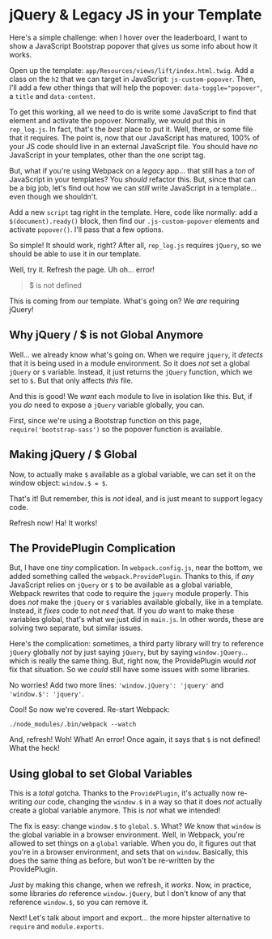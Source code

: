 # jQuery & Legacy JS in your Template

Here's a simple challenge: when I hover over the leaderboard, I want to show a
JavaScript Bootstrap popover that gives us some info about how it works.

Open up the template: `app/Resources/views/lift/index.html.twig`. Add a class on
the `h2` that we can target in JavaScript: `js-custom-popover`. Then, I'll add a
few other things that will help the popover: `data-toggle="popover"`, a `title`
and `data-content`.

To get this working, all we need to do is write some JavaScript to find that element
and activate the popover. Normally, we would put this in `rep_log.js`. In fact,
that's the *best* place to put it. Well, there, or some file that it requires. The
point is, now that our JavaScript has matured, 100% of your JS code should live in
an external JavaScript file. You should have *no* JavaScript in your templates, other
than the one script tag.

But, what if you're using Webpack on a *legacy* app... that still has a *ton* of
JavaScript in your templates? You *should* refactor this. But, since that can be
a big job, let's find out how we can *still* write JavaScript in a template... even
though we shouldn't.

Add a new `script` tag right in the template. Here, code like normally: add a
`$(document).ready()` block, then find our `.js-custom-popover` elements and activate
`popover()`. I'll pass that a few options.

So simple! It should work, right? After all, `rep_log.js` requires `jQuery`, so
we should be able to use it in our template.

Well, try it. Refresh the page. Uh oh... error!

> $ is not defined

This is coming from our template. What's going on? We *are* requiring jQuery!

## Why jQuery / $ is not Global Anymore

Well... we already know what's going on. When we require `jquery`, it *detects*
that it is being used in a module environment. So it does *not* set a global `jQuery`
or `$` variable. Instead, it just returns the `jQuery` function, which we set to
`$`. But that only affects *this* file.

And this is good! We *want* each module to live in isolation like this. But, if you
*do* need to expose a `jQuery` variable globally, you can.

First, since we're using a Bootstrap function on this page, `require('bootstrap-sass')`
so the popover function is available.

## Making jQuery / $ Global

Now, to actually make `$` available as a global variable, we can set it on the window
object: `window.$ = $`.

That's it! But remember, this is *not* ideal, and is just meant to support legacy
code.

Refresh now! Ha! It works!

## The ProvidePlugin Complication

But, I have one *tiny* complication. In `webpack.config.js`, near the bottom, we
added something called the `webpack.ProvidePlugin`. Thanks to this, if *any* JavaScript
relies on `jQuery` or `$` to be available as a global variable, Webpack rewrites
that code to require the `jquery` module properly. This does *not* make the `jQuery`
or `$` variables available globally, like in a template. Instead, it *fixes* code
to not *need* that. If you *do* want to make these variables global, that's what
we just did in `main.js`. In other words, these are solving two separate, but similar
issues.

Here's the complication: sometimes, a third party library will try to reference `jQuery`
globally *not* by just saying `jQuery`, but by saying `window.jQuery`... which is
really the same thing. But, right now, the ProvidePlugin would *not* fix that situation.
So we *could* still have some issues with some libraries.

No worries! Add two more lines: `'window.jQuery': 'jquery'` and `'window.$': 'jquery'`.

Cool! So now we're covered. Re-start Webpack:

```terminal-silent
./node_modules/.bin/webpack --watch
```

And, refresh! Woh! What! An error! Once again, it says that `$` is not defined!
What the heck!

## Using global to set Global Variables

This is a *total* gotcha. Thanks to the `ProvidePlugin`, it's actually now re-writing
*our* code, changing the `window.$` in a way so that it does *not* actually create
a global variable anymore. This is *not* what we intended!

The fix is easy: change `window.$` to `global.$`. What? *We* know that `window`
is the global variable in a browser environment. Well, in Webpack, you're allowed
to set things on a `global` variable. When you do, it figures out that you're in
a browser environment, and sets that on `window`. Basically, this does the same
thing as before, but won't be re-written by the ProvidePlugin.

*Just* by making this change, when we refresh, it *works*. Now, in practice, some
libraries *do* reference `window.jQuery`, but I don't know of any that reference
`window.$`, so you can remove it.

Next! Let's talk about import and export... the more hipster alternative to `require`
and `module.exports`.
